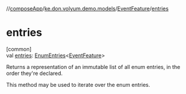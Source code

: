 //[composeApp](../../../index.md)/[ke.don.volyum.demo.models](../index.md)/[EventFeature](index.md)/[entries](entries.md)

# entries

[common]\
val [entries](entries.md): [EnumEntries](https://kotlinlang.org/api/core/kotlin-stdlib/kotlin.enums/-enum-entries/index.html)&lt;[EventFeature](index.md)&gt;

Returns a representation of an immutable list of all enum entries, in the order they're declared.

This method may be used to iterate over the enum entries.